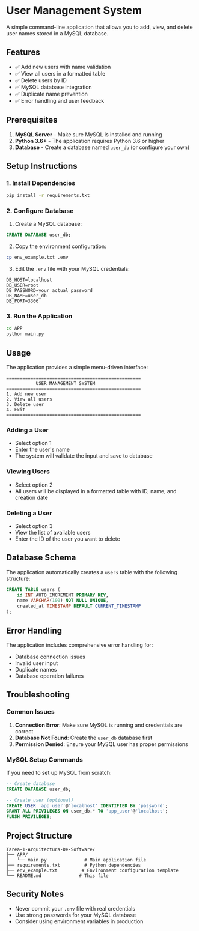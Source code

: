 # User Management System

A simple command-line application that allows you to add, view, and delete user names stored in a MySQL database.

## Features

- ✅ Add new users with name validation
- ✅ View all users in a formatted table
- ✅ Delete users by ID
- ✅ MySQL database integration
- ✅ Duplicate name prevention
- ✅ Error handling and user feedback

## Prerequisites

1. **MySQL Server** - Make sure MySQL is installed and running
2. **Python 3.6+** - The application requires Python 3.6 or higher
3. **Database** - Create a database named `user_db` (or configure your own)

## Setup Instructions

### 1. Install Dependencies

```bash
pip install -r requirements.txt
```

### 2. Configure Database

1. Create a MySQL database:
```sql
CREATE DATABASE user_db;
```

2. Copy the environment configuration:
```bash
cp env_example.txt .env
```

3. Edit the `.env` file with your MySQL credentials:
```
DB_HOST=localhost
DB_USER=root
DB_PASSWORD=your_actual_password
DB_NAME=user_db
DB_PORT=3306
```

### 3. Run the Application

```bash
cd APP
python main.py
```

## Usage

The application provides a simple menu-driven interface:

```
==================================================
           USER MANAGEMENT SYSTEM
==================================================
1. Add new user
2. View all users
3. Delete user
4. Exit
==================================================
```

### Adding a User
- Select option 1
- Enter the user's name
- The system will validate the input and save to database

### Viewing Users
- Select option 2
- All users will be displayed in a formatted table with ID, name, and creation date

### Deleting a User
- Select option 3
- View the list of available users
- Enter the ID of the user you want to delete

## Database Schema

The application automatically creates a `users` table with the following structure:

```sql
CREATE TABLE users (
    id INT AUTO_INCREMENT PRIMARY KEY,
    name VARCHAR(100) NOT NULL UNIQUE,
    created_at TIMESTAMP DEFAULT CURRENT_TIMESTAMP
);
```

## Error Handling

The application includes comprehensive error handling for:
- Database connection issues
- Invalid user input
- Duplicate names
- Database operation failures

## Troubleshooting

### Common Issues

1. **Connection Error**: Make sure MySQL is running and credentials are correct
2. **Database Not Found**: Create the `user_db` database first
3. **Permission Denied**: Ensure your MySQL user has proper permissions

### MySQL Setup Commands

If you need to set up MySQL from scratch:

```sql
-- Create database
CREATE DATABASE user_db;

-- Create user (optional)
CREATE USER 'app_user'@'localhost' IDENTIFIED BY 'password';
GRANT ALL PRIVILEGES ON user_db.* TO 'app_user'@'localhost';
FLUSH PRIVILEGES;
```

## Project Structure

```
Tarea-1-Arquitectura-De-Software/
├── APP/
│   └── main.py              # Main application file
├── requirements.txt         # Python dependencies
├── env_example.txt         # Environment configuration template
└── README.md              # This file
```

## Security Notes

- Never commit your `.env` file with real credentials
- Use strong passwords for your MySQL database
- Consider using environment variables in production 